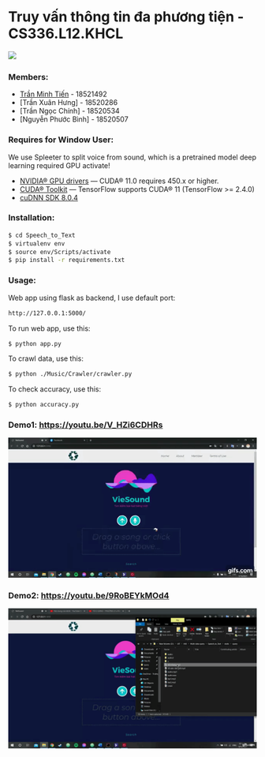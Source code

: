 # Truy vấn thông tin đa phương tiện - CS336.L12.KHCL

![](https://portal.uit.edu.vn/Styles/profi/images/logo186x150.png)

### Members:
* [Trần Minh Tiến] - 18521492
* [Trần Xuân Hưng] - 18520286
* [Trần Ngọc Chính] - 18520534
* [Nguyễn Phước Bình] - 18520507

### Requires for Window User:

We use Spleeter to split voice from sound, which is a pretrained model deep learning required GPU activate!

* [NVIDIA® GPU drivers](https://www.nvidia.com/download/index.aspx?lang=en-us) — CUDA® 11.0 requires 450.x or higher.
* [CUDA® Toolkit](https://developer.nvidia.com/cuda-toolkit-archive) — TensorFlow supports CUDA® 11 (TensorFlow >= 2.4.0)
* [cuDNN SDK 8.0.4](https://developer.nvidia.com/cudnn)

### Installation:

```sh
$ cd Speech_to_Text
$ virtualenv env
$ source env/Scripts/activate
$ pip install -r requirements.txt
```

### Usage:

Web app using flask as backend, I use default port:

```sh
http://127.0.0.1:5000/
```

To run web app, use this:
```sh
$ python app.py
```

To crawl data, use this:
```sh
$ python ./Music/Crawler/crawler.py
```

To check accuracy, use this:
```sh
$ python accuracy.py
```

### Demo1: https://youtu.be/V_HZi6CDHRs

[![demo1](demo1.gif)](https://youtu.be/V_HZi6CDHRs)

### Demo2: https://youtu.be/9RoBEYkMOd4

[![demo2](demo2.gif)](https://youtu.be/9RoBEYkMOd4)

[Trần Minh Tiến]: <https://github.com/fantashi099>
